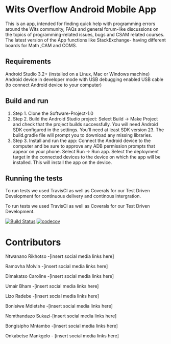 # Wits Overflow Android Mobile App

This is an app, intended for finding quick help with programming errors around the Wits community,
FAQs and general forum-like discussions on the topics of programming-related issues, bugs and CSAM
related courses. The latest version of the App functions like StackExchange- having different boards
for Math ,CAM and COMS.

## Requirements

Android Studio 3.2+ (installed on a Linux, Mac or Windows machine)
Android device in developer mode with USB debugging enabled USB cable (to connect Android device to
your computer)

## Build and run

1. Step 1. Clone the Software-Project-1.0
2. Step 2. Build the Android Studio project:
   Select Build -> Make Project and check that the project builds successfully. You will need
   Android SDK configured in the settings. You'll need at least SDK version 23. The build.gradle
   file will prompt you to download any missing libraries.
3. Step 3. Install and run the app:
   Connect the Android device to the computer and be sure to approve any ADB permission prompts that
   appear on your phone. Select Run -> Run app. Select the deployment target in the connected
   devices to the device on which the app will be installed. This will install the app on the
   device.

## Running the tests
To run tests we used TravisCI as well as Coverals for our Test Driven Development for continuous delivery and continous intergration. 

To run tests we used TravisCI as well as Coverals for our Test Driven Development.

[![Build Status](https://app.travis-ci.com/Bonisiwe/wits-overflow.svg?branch=main)](https://app.travis-ci.com/Bonisiwe/wits-overflow)
[![codecov](https://codecov.io/gh/umair-b/wits-overflow/branch/main/graph/badge.svg?token=Q4FIUY0ZKU)](https://codecov.io/gh/umair-b/wits-overflow)

# Contributors

Ntwanano Rikhotso -[insert social media links here]

Ramovha Molvin -[insert social media links here]

Dimakatso Caroline -[insert social media links here]

Umair Bham -[insert social media links here]

Lizo Radebe -[insert social media links here]

Bonisiwe Mdletshe -[insert social media links here]

Nomthandazo Sukazi-[insert social media links here]

Bongisipho Mntambo -[insert social media links here]

Onkabetse Mankgelo - [insert social media links here]

